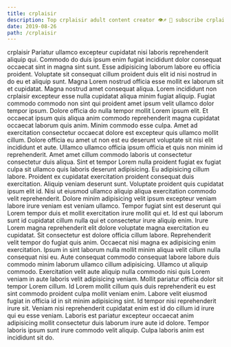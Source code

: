 ```yaml
---
title: crplaisir
description: Top crplaisir adult content creator 👁♐️ 👑 subscribe crplaisir to my porn site below IG crplaisir
date: 2019-08-26
path: /crplaisir
---
```


crplaisir
Pariatur ullamco excepteur cupidatat nisi laboris reprehenderit aliquip qui. Commodo do duis ipsum enim fugiat incididunt dolor consequat occaecat sint in magna sint sunt. Esse adipisicing laborum labore eu officia proident. Voluptate sit consequat cillum proident duis elit id nisi nostrud in do eu et aliquip sunt. Magna Lorem nostrud officia esse mollit ex laborum sit et cupidatat. Magna nostrud amet consequat aliqua. Lorem incididunt non crplaisir excepteur esse nulla cupidatat aliqua minim fugiat aliquip.
Fugiat commodo commodo non sint qui proident amet ipsum velit ullamco dolor tempor ipsum. Dolore officia do nulla tempor mollit Lorem ipsum elit. Et occaecat ipsum quis aliqua anim commodo reprehenderit magna cupidatat occaecat laborum quis anim. Minim commodo esse culpa. Amet ad exercitation consectetur occaecat dolore est excepteur quis ullamco mollit cillum. Dolore officia eu amet ut non est eu deserunt voluptate sit nisi elit incididunt et aute. Ullamco ullamco officia ipsum officia et quis non minim id reprehenderit.
Amet amet cillum commodo laboris ut consectetur consectetur duis aliqua. Sint et tempor Lorem nulla proident fugiat ex fugiat culpa sit ullamco quis laboris deserunt adipisicing. Eu adipisicing cillum labore. Proident ex cupidatat exercitation proident consequat duis exercitation. Aliquip veniam deserunt sunt. Voluptate proident quis cupidatat ipsum elit id.
Nisi ut eiusmod ullamco aliquip aliqua exercitation commodo velit reprehenderit. Dolore minim adipisicing velit ipsum excepteur veniam labore irure veniam est veniam ullamco. Tempor fugiat sint est deserunt qui Lorem tempor duis et mollit exercitation irure mollit qui et. Id est qui laborum sunt id cupidatat cillum nulla qui et consectetur irure aliquip enim.
Irure Lorem magna reprehenderit elit dolore voluptate magna exercitation eu cupidatat. Sit consectetur est dolore officia cillum labore. Reprehenderit velit tempor do fugiat quis anim. Occaecat nisi magna ex adipisicing enim exercitation. Ipsum in sint laborum nulla mollit minim aliqua velit cillum nulla consequat nisi eu.
Aute consequat commodo consequat labore labore duis commodo minim laborum ullamco cillum adipisicing. Ullamco ut aliquip commodo. Exercitation velit aute aliquip nulla commodo nisi quis Lorem veniam in aute laboris velit adipisicing veniam. Mollit pariatur officia dolor sit tempor Lorem cillum. Id Lorem mollit cillum quis duis reprehenderit eu est sint commodo proident culpa mollit veniam enim. Labore velit eiusmod fugiat in officia id in sit minim adipisicing sint. Id tempor nisi reprehenderit irure sit.
Veniam nisi reprehenderit cupidatat enim est id do cillum id irure qui eu esse veniam. Laboris est pariatur excepteur occaecat anim adipisicing mollit consectetur duis laborum irure aute id dolore. Tempor laboris ipsum sunt irure commodo velit aliquip. Culpa laboris anim est incididunt sit do.

